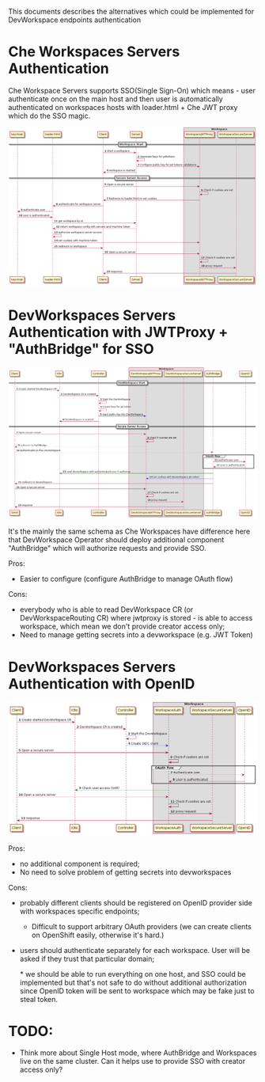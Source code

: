 This documents describes the alternatives which could be implemented for DevWorkspace endpoints authentication

# Che Workspaces Servers Authentication

Che Workspace Servers supports SSO(Single Sign-On) which means - user authenticate once on the main host and then user is automatically authenticated on workspaces hosts with loader.html + Che JWT proxy which do the SSO magic.

![](jwtproxy-current.png)

# DevWorkspaces Servers Authentication with JWTProxy + "AuthBridge" for SSO

![](jwtproxy+auth_bridge-next.png)

It's the mainly the same schema as Che Workspaces have difference here that DevWorkspace Operator should deploy additional component "AuthBridge" which will authorize requests and provide SSO.

Pros:
- Easier to configure (configure AuthBridge to manage OAuth flow)

Cons:
- everybody who is able to read DevWorkspace CR (or DevWorkspaceRouting CR) where jwtproxy is stored - is able to access workspace, which mean we don't provide creator access only;
- Need to manage getting secrets into a devworkspace (e.g. JWT Token)

# DevWorkspaces Servers Authentication with OpenID

![](openid-next.png)

Pros:
- no additional component is required;
- No need to solve problem of getting secrets into devworkspaces

Cons:
- probably different clients should be registered on OpenID provider side with workspaces specific endpoints;
  - Difficult to support arbitrary OAuth providers (we can create clients on OpenShift easily, otherwise it's hard.)
- users should authenticate separately for each workspace. User will be asked if they trust that particular domain;

  \* we should be able to run everything on one host, and SSO could be implemented but that's not safe to do without additional authorization since OpenID token will be sent to workspace which may be fake just to steal token.

# TODO:
- Think more about Single Host mode, where AuthBridge and Workspaces live on the same cluster. Can it helps use to provide SSO with creator access only?
